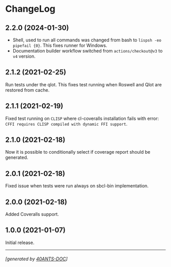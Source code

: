 <a id="x-28DOCS-2FCHANGELOG-3A-40CHANGELOG-2040ANTS-DOC-2FLOCATIVES-3ASECTION-29"></a>

# ChangeLog

<a id="x-28DOCS-2FCHANGELOG-3A-3A-7C2-2E2-2E0-7C-2040ANTS-DOC-2FLOCATIVES-3ASECTION-29"></a>

## 2.2.0 (2024-01-30)

* Shell, used to run all commands was changed from bash to `lispsh -eo pipefail {0}`. This fixes runner for Windows.
* Documentation builder workflow switched from `actions/checkout@v3` to `v4` version.

<a id="x-28DOCS-2FCHANGELOG-3A-3A-7C2-2E1-2E2-7C-2040ANTS-DOC-2FLOCATIVES-3ASECTION-29"></a>

## 2.1.2 (2021-02-25)

Run tests under the qlot.
This fixes test running when Roswell and Qlot are restored from cache.

<a id="x-28DOCS-2FCHANGELOG-3A-3A-7C2-2E1-2E1-7C-2040ANTS-DOC-2FLOCATIVES-3ASECTION-29"></a>

## 2.1.1 (2021-02-19)

Fixed test running on `CLISP` where cl-coveralls installation
fails with error: `CFFI requires CLISP compiled with dynamic FFI support`.

<a id="x-28DOCS-2FCHANGELOG-3A-3A-7C2-2E1-2E0-7C-2040ANTS-DOC-2FLOCATIVES-3ASECTION-29"></a>

## 2.1.0 (2021-02-18)

Now it is possible to conditionally select if coverage
report should be generated.

<a id="x-28DOCS-2FCHANGELOG-3A-3A-7C2-2E0-2E1-7C-2040ANTS-DOC-2FLOCATIVES-3ASECTION-29"></a>

## 2.0.1 (2021-02-18)

Fixed issue when tests were run always on sbcl-bin implementation.

<a id="x-28DOCS-2FCHANGELOG-3A-3A-7C2-2E0-2E0-7C-2040ANTS-DOC-2FLOCATIVES-3ASECTION-29"></a>

## 2.0.0 (2021-02-18)

Added Coveralls support.

<a id="x-28DOCS-2FCHANGELOG-3A-3A-7C1-2E0-2E0-7C-2040ANTS-DOC-2FLOCATIVES-3ASECTION-29"></a>

## 1.0.0 (2021-01-07)

Initial release.


* * *
###### [generated by [40ANTS-DOC](https://40ants.com/doc/)]
